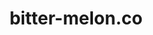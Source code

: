 ---
layout: project
title: bitter-melon.co
permalink: /bitter-melon
year: 2019
link:
  url: bitter-melon.co
  type: URL
role: Web Design, Development
credits: Photography by Carter Duong.
gifs: 
  - b-m.mp4
  - b-m2.mp4
description:
  - The homiest site on the net. Developed with Kirby.
---